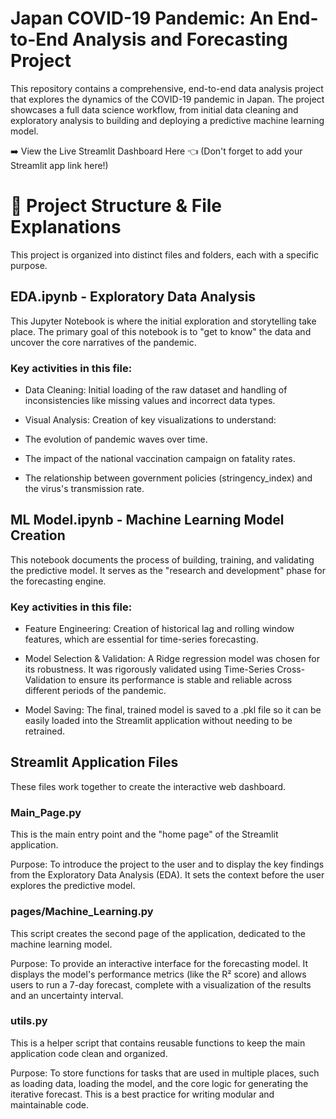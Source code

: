 # Japan COVID-19 Pandemic: An End-to-End Analysis and Forecasting Project
This repository contains a comprehensive, end-to-end data analysis project that explores the dynamics of the COVID-19 pandemic in Japan. The project showcases a full data science workflow, from initial data cleaning and exploratory analysis to building and deploying a predictive machine learning model.

➡️ View the Live Streamlit Dashboard Here 👈 (Don't forget to add your Streamlit app link here!)

# 📂 Project Structure & File Explanations
This project is organized into distinct files and folders, each with a specific purpose.

## EDA.ipynb - Exploratory Data Analysis
This Jupyter Notebook is where the initial exploration and storytelling take place. The primary goal of this notebook is to "get to know" the data and uncover the core narratives of the pandemic.

### Key activities in this file:

- Data Cleaning: Initial loading of the raw dataset and handling of inconsistencies like missing values and incorrect data types.

- Visual Analysis: Creation of key visualizations to understand:

- The evolution of pandemic waves over time.

- The impact of the national vaccination campaign on fatality rates.

- The relationship between government policies (stringency_index) and the virus's transmission rate.

## ML Model.ipynb - Machine Learning Model Creation
This notebook documents the process of building, training, and validating the predictive model. It serves as the "research and development" phase for the forecasting engine.

### Key activities in this file:

- Feature Engineering: Creation of historical lag and rolling window features, which are essential for time-series forecasting.

- Model Selection & Validation: A Ridge regression model was chosen for its robustness. It was rigorously validated using Time-Series Cross-Validation to ensure its performance is stable and reliable across different periods of the pandemic.

- Model Saving: The final, trained model is saved to a .pkl file so it can be easily loaded into the Streamlit application without needing to be retrained.

## Streamlit Application Files
These files work together to create the interactive web dashboard.

### Main_Page.py
This is the main entry point and the "home page" of the Streamlit application.

Purpose: To introduce the project to the user and to display the key findings from the Exploratory Data Analysis (EDA). It sets the context before the user explores the predictive model.

### pages/Machine_Learning.py
This script creates the second page of the application, dedicated to the machine learning model.

Purpose: To provide an interactive interface for the forecasting model. It displays the model's performance metrics (like the R² score) and allows users to run a 7-day forecast, complete with a visualization of the results and an uncertainty interval.

### utils.py
This is a helper script that contains reusable functions to keep the main application code clean and organized.

Purpose: To store functions for tasks that are used in multiple places, such as loading data, loading the model, and the core logic for generating the iterative forecast. This is a best practice for writing modular and maintainable code.
